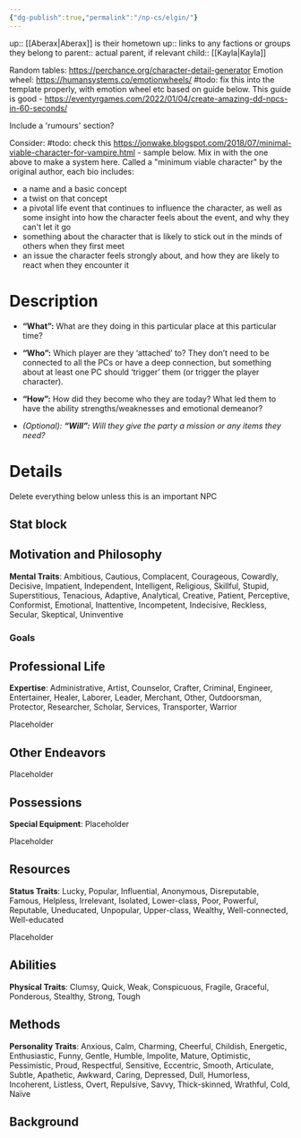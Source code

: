 ```yaml
---
{"dg-publish":true,"permalink":"/np-cs/elgin/"}
---
```



up:: [[Aberax\|Aberax]] is their hometown
up:: links to any factions or groups they belong to
parent:: actual parent, if relevant
child:: [[Kayla\|Kayla]]

Random tables:
https://perchance.org/character-detail-generator
Emotion wheel: https://humansystems.co/emotionwheels/ #todo: fix this into the template properly, with emotion wheel etc based on guide below.
This guide is good - https://eventyrgames.com/2022/01/04/create-amazing-dd-npcs-in-60-seconds/

Include a 'rumours' section?

Consider: #todo: check this https://jonwake.blogspot.com/2018/07/minimal-viable-character-for-vampire.html - sample below. Mix in with the one above to make a system here. 
Called a "minimum viable character" by the original author, each bio includes:

- a name and a basic concept
- a twist on that concept
- a pivotal life event that continues to influence the character, as well as some insight into how the character feels about the event, and why they can't let it go
- something about the character that is likely to stick out in the minds of others when they first meet
- an issue the character feels strongly about, and how they are likely to react when they encounter it

# Description

- **“What”:** What are they doing in this particular place at this particular time? 

- **“Who”:** Which player are they ‘attached’ to? They don’t need to be connected to all the PCs or have a deep connection, but something about at least one PC should ‘trigger’ them (or trigger the player character). 

- **“How”:** How did they become who they are today? What led them to have the ability strengths/weaknesses and emotional demeanor? 

- _(Optional):_ **_“Will”:_** _Will they give the party a mission or any items they need?_

# Details

Delete everything below unless this is an important NPC

## Stat block

## Motivation and Philosophy
**Mental Traits**: Ambitious, Cautious, Complacent, Courageous, Cowardly, Decisive, Impatient, Independent, Intelligent, Religious, Skillful, Stupid, Superstitious, Tenacious, Adaptive, Analytical, Creative, Patient, Perceptive, Conformist, Emotional, Inattentive, Incompetent, Indecisive, Reckless, Secular, Skeptical, Uninventive

### Goals

## Professional Life
**Expertise**: Administrative, Artist, Counselor, Crafter, Criminal, Engineer, Entertainer, Healer, Laborer, Leader, Merchant, Other, Outdoorsman, Protector, Researcher, Scholar, Services, Transporter, Warrior

Placeholder

## Other Endeavors
Placeholder

## Possessions
**Special Equipment**: Placeholder

Placeholder

## Resources
**Status Traits**: Lucky, Popular, Influential, Anonymous, Disreputable, Famous, Helpless, Irrelevant, Isolated, Lower-class, Poor, Powerful, Reputable, Uneducated, Unpopular, Upper-class, Wealthy, Well-connected, Well-educated

Placeholder

## Abilities
**Physical Traits**: Clumsy, Quick, Weak, Conspicuous, Fragile, Graceful, Ponderous, Stealthy, Strong, Tough

## Methods
**Personality Traits**: Anxious, Calm, Charming, Cheerful, Childish, Energetic, Enthusiastic, Funny, Gentle, Humble, Impolite, Mature, Optimistic, Pessimistic, Proud, Respectful, Sensitive, Eccentric, Smooth, Articulate, Subtle, Apathetic, Awkward, Caring, Depressed, Dull, Humorless, Incoherent, Listless, Overt, Repulsive, Savvy, Thick-skinned, Wrathful, Cold, Naïve

## Background

